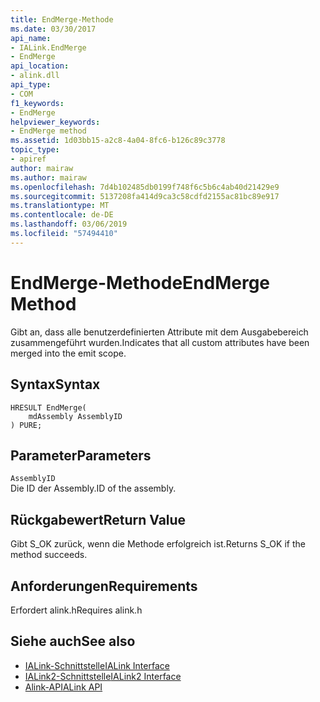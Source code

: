 ```yaml
---
title: EndMerge-Methode
ms.date: 03/30/2017
api_name:
- IALink.EndMerge
- EndMerge
api_location:
- alink.dll
api_type:
- COM
f1_keywords:
- EndMerge
helpviewer_keywords:
- EndMerge method
ms.assetid: 1d03bb15-a2c8-4a04-8fc6-b126c89c3778
topic_type:
- apiref
author: mairaw
ms.author: mairaw
ms.openlocfilehash: 7d4b102485db0199f748f6c5b6c4ab40d21429e9
ms.sourcegitcommit: 5137208fa414d9ca3c58cdfd2155ac81bc89e917
ms.translationtype: MT
ms.contentlocale: de-DE
ms.lasthandoff: 03/06/2019
ms.locfileid: "57494410"
---
```

# <a name="endmerge-method"></a><span data-ttu-id="4eba8-102">EndMerge-Methode</span><span class="sxs-lookup"><span data-stu-id="4eba8-102">EndMerge Method</span></span>
<span data-ttu-id="4eba8-103">Gibt an, dass alle benutzerdefinierten Attribute mit dem Ausgabebereich zusammengeführt wurden.</span><span class="sxs-lookup"><span data-stu-id="4eba8-103">Indicates that all custom attributes have been merged into the emit scope.</span></span>  
  
## <a name="syntax"></a><span data-ttu-id="4eba8-104">Syntax</span><span class="sxs-lookup"><span data-stu-id="4eba8-104">Syntax</span></span>  
  
```  
HRESULT EndMerge(  
    mdAssembly AssemblyID  
) PURE;  
```  
  
## <a name="parameters"></a><span data-ttu-id="4eba8-105">Parameter</span><span class="sxs-lookup"><span data-stu-id="4eba8-105">Parameters</span></span>  
 `AssemblyID`  
 <span data-ttu-id="4eba8-106">Die ID der Assembly.</span><span class="sxs-lookup"><span data-stu-id="4eba8-106">ID of the assembly.</span></span>  
  
## <a name="return-value"></a><span data-ttu-id="4eba8-107">Rückgabewert</span><span class="sxs-lookup"><span data-stu-id="4eba8-107">Return Value</span></span>  
 <span data-ttu-id="4eba8-108">Gibt S_OK zurück, wenn die Methode erfolgreich ist.</span><span class="sxs-lookup"><span data-stu-id="4eba8-108">Returns S_OK if the method succeeds.</span></span>  
  
## <a name="requirements"></a><span data-ttu-id="4eba8-109">Anforderungen</span><span class="sxs-lookup"><span data-stu-id="4eba8-109">Requirements</span></span>  
 <span data-ttu-id="4eba8-110">Erfordert alink.h</span><span class="sxs-lookup"><span data-stu-id="4eba8-110">Requires alink.h</span></span>  
  
## <a name="see-also"></a><span data-ttu-id="4eba8-111">Siehe auch</span><span class="sxs-lookup"><span data-stu-id="4eba8-111">See also</span></span>
- [<span data-ttu-id="4eba8-112">IALink-Schnittstelle</span><span class="sxs-lookup"><span data-stu-id="4eba8-112">IALink Interface</span></span>](../../../../docs/framework/unmanaged-api/alink/ialink-interface.md)
- [<span data-ttu-id="4eba8-113">IALink2-Schnittstelle</span><span class="sxs-lookup"><span data-stu-id="4eba8-113">IALink2 Interface</span></span>](../../../../docs/framework/unmanaged-api/alink/ialink2-interface.md)
- [<span data-ttu-id="4eba8-114">Alink-API</span><span class="sxs-lookup"><span data-stu-id="4eba8-114">ALink API</span></span>](../../../../docs/framework/unmanaged-api/alink/index.md)
